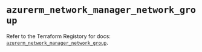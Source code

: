 # `azurerm_network_manager_network_group`

Refer to the Terraform Registory for docs: [`azurerm_network_manager_network_group`](https://registry.terraform.io/providers/hashicorp/azurerm/3.86.0/docs/resources/network_manager_network_group).
